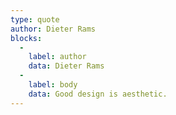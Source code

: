 ```yaml
---
type: quote
author: Dieter Rams
blocks:
  -
    label: author
    data: Dieter Rams
  -
    label: body
    data: Good design is aesthetic.
---
```


